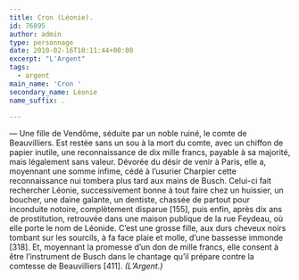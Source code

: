 ```yaml
---
title: Cron (Léonie).
id: 76895
author: admin
type: personnage
date: 2010-02-16T10:11:44+00:00
excerpt: "L'Argent"
tags:
  - argent
main_name: 'Cron '
secondary_name: Léonie
name_suffix: .

---
```

— Une fille de Vendôme, séduite par un noble ruiné, le comte de Beauvilliers. Est restée sans un sou à la mort du comte, avec un chiffon de papier inutile, une reconnaissance de dix mille francs, payable à sa majorité, mais légalement sans valeur. Dévorée du désir de venir à Paris, elle a, moyennant une somme infime, cédé à l&rsquo;usurier Charpier cette reconnaissance nui tombera plus tard aux mains de Busch. Celui-ci fait rechercher Léonie, successivement bonne à tout faire chez un huissier, un boucher, une daine galante, un dentiste, chassée de partout pour inconduite notoire, complètement disparue [155], puis enfin, après dix ans de prostitution, retrouvée dans une maison publique de la rue Feydeau, où elle porte le nom de Léonide. C&rsquo;est une grosse fille, aux durs cheveux noirs tombant sur les sourcils, à fa face plaie et molle, d&rsquo;une bassesse immonde [318]. Et, moyennant la promesse d&rsquo;un don de mille francs, elle consent à être l&rsquo;instrument de Busch dans le chantage qu&rsquo;il prépare contre la comtesse de Beauvilliers [411]. _(L&rsquo;Argent.)_